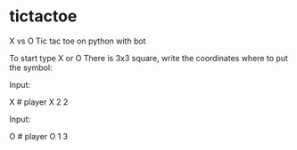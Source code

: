 # tictactoe
X vs O   Tic tac toe on python with bot

To start type X or O
There is 3x3 square, write the coordinates where to put the symbol:

Input:

X # player X
2 2

Input:

O # player O
1 3


